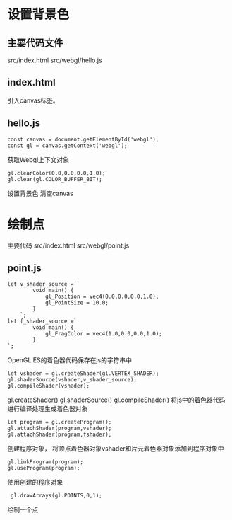 # 设置背景色

## 主要代码文件
src/index.html
src/webgl/hello.js

## index.html
引入canvas标签。

## hello.js
~~~
const canvas = document.getElementById('webgl');
const gl = canvas.getContext('webgl');
~~~
获取Webgl上下文对象

~~~
gl.clearColor(0.0,0.0,0.0,1.0);
gl.clear(gl.COLOR_BUFFER_BIT);
~~~
设置背景色
清空canvas

# 绘制点

主要代码
src/index.html
src/webgl/point.js

## point.js

~~~
let v_shader_source = `
        void main() {
            gl_Position = vec4(0.0,0.0,0.0,1.0);
            gl_PointSize = 10.0;
        }
    `;
let f_shader_source =`
        void main() {
            gl_FragColor = vec4(1.0,0.0,0.0,1.0);
        }
`;
~~~
OpenGL ES的着色器代码保存在js的字符串中
~~~
let vshader = gl.createShader(gl.VERTEX_SHADER);
gl.shaderSource(vshader,v_shader_source);
gl.compileShader(vshader);
~~~
gl.createShader()
gl.shaderSource()
gl.compileShader()
将js中的着色器代码进行编译处理生成着色器对象

~~~
let program = gl.createProgram();
gl.attachShader(program,vshader);
gl.attachShader(program,fshader);
~~~
创建程序对象，
将顶点着色器对象vshader和片元着色器对象添加到程序对象中

~~~
gl.linkProgram(program);
gl.useProgram(program);
~~~
使用创建的程序对象

~~~
 gl.drawArrays(gl.POINTS,0,1);
~~~
绘制一个点